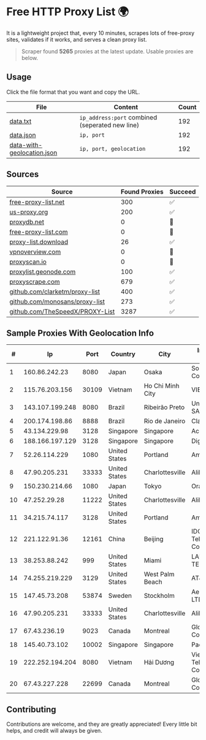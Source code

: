 
# Free HTTP Proxy List 🌍

It is a lightweight project that, every 10 minutes, scrapes lots of free-proxy sites, validates if it works, and serves a clean proxy list.


> Scraper found **5265** proxies at the latest update. Usable proxies are below.

## Usage

Click the file format that you want and copy the URL.


|File|Content|Count|
|----|-------|-----|
|[data.txt](https://raw.githubusercontent.com/themiralay/Proxy-List-World/master/data.txt)|`ip_address:port` combined (seperated new line)|192|
|[data.json](https://raw.githubusercontent.com/themiralay/Proxy-List-World/master/data.json)|`ip, port`|192|
|[data-with-geolocation.json](https://raw.githubusercontent.com/themiralay/Proxy-List-World/master/data-with-geolocation.json)|`ip, port, geolocation`|192|

## Sources

|Source|Found Proxies|Succeed|
|------|-------------|-------|
|[free-proxy-list.net](https://free-proxy-list.net)|300|✅|
|[us-proxy.org](https://www.us-proxy.org)|200|✅|
|[proxydb.net](http://proxydb.net)|0|🚫|
|[free-proxy-list.com](https://free-proxy-list.com/?page=&port=&type%5B%5D=http&type%5B%5D=https&up_time=0&search=Search)|0|🚫|
|[proxy-list.download](https://www.proxy-list.download/HTTP)|26|✅|
|[vpnoverview.com](https://vpnoverview.com/privacy/anonymous-browsing/free-proxy-servers)|0|🚫|
|[proxyscan.io](https://www.proxyscan.io)|0|🚫|
|[proxylist.geonode.com](https://proxylist.geonode.com/api/proxy-list?limit=300&page=1&sort_by=lastChecked&sort_type=desc&protocols=http,https)|100|✅|
|[proxyscrape.com](https://api.proxyscrape.com/v2/?request=displayproxies&protocol=http&timeout=10000&country=all&ssl=all&anonymity=all)|679|✅|
|[github.com/clarketm/proxy-list](https://raw.githubusercontent.com/clarketm/proxy-list/master/proxy-list-raw.txt)|400|✅|
|[github.com/monosans/proxy-list](https://raw.githubusercontent.com/monosans/proxy-list/main/proxies/http.txt)|273|✅|
|[github.com/TheSpeedX/PROXY-List](https://raw.githubusercontent.com/TheSpeedX/PROXY-List/master/http.txt)|3287|✅|


## Sample Proxies With Geolocation Info

|#|Ip|Port|Country|City|Internet Service Provider|
|-|--|----|-------|----|-------------------------|
|1|160.86.242.23|8080|Japan|Osaka|Sony Network Communications Inc|
|2|115.76.203.156|30109|Vietnam|Ho Chi Minh City|VIETELGPRS|
|3|143.107.199.248|8080|Brazil|Ribeirão Preto|Universidade De SAO Paulo|
|4|200.174.198.86|8888|Brazil|Rio de Janeiro|Claro S.A|
|5|43.134.229.98|3128|Singapore|Singapore|Aceville Pte.ltd|
|6|188.166.197.129|3128|Singapore|Singapore|DigitalOcean, LLC|
|7|52.26.114.229|1080|United States|Portland|Amazon.com, Inc.|
|8|47.90.205.231|33333|United States|Charlottesville|Alibaba.com LLC|
|9|150.230.214.66|1080|Japan|Tokyo|Oracle Corporation|
|10|47.252.29.28|11222|United States|Charlottesville|Alibaba.com LLC|
|11|34.215.74.117|3128|United States|Portland|Amazon.com, Inc.|
|12|221.122.91.36|12161|China|Beijing|IDC, China Telecommunications Corporation|
|13|38.253.88.242|999|United States|Miami|LAUAM MEGARED TELECOM, S.R.L.|
|14|74.255.219.229|3129|United States|West Palm Beach|AT&T Corp.|
|15|147.45.73.208|53874|Sweden|Stockholm|Aeza International LTD|
|16|47.90.205.231|33333|United States|Charlottesville|Alibaba.com LLC|
|17|67.43.236.19|9023|Canada|Montreal|GloboTech Communications|
|18|145.40.73.102|10002|Singapore|Singapore|Packet Host, Inc.|
|19|222.252.194.204|8080|Vietnam|Hải Dương|VietNam Post and Telecom Corporation|
|20|67.43.227.228|22699|Canada|Montreal|GloboTech Communications|



## Contributing

Contributions are welcome, and they are greatly appreciated! Every
little bit helps, and credit will always be given.

